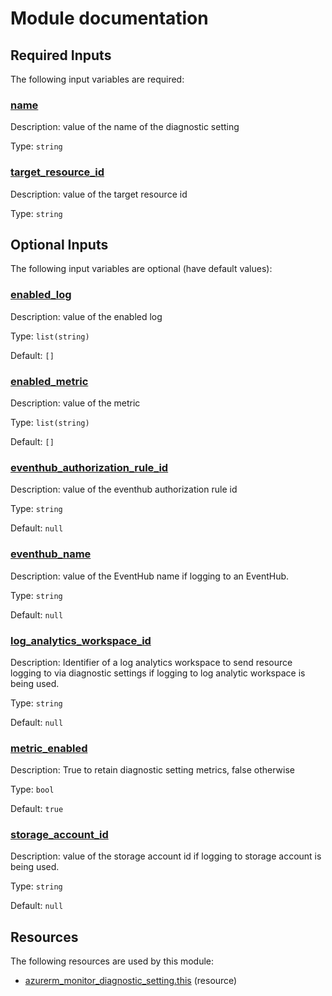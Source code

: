 # Module documentation

## Required Inputs

The following input variables are required:

### <a name="input_name"></a> [name](#input\_name)

Description: value of the name of the diagnostic setting

Type: `string`

### <a name="input_target_resource_id"></a> [target\_resource\_id](#input\_target\_resource\_id)

Description: value of the target resource id

Type: `string`

## Optional Inputs

The following input variables are optional (have default values):

### <a name="input_enabled_log"></a> [enabled\_log](#input\_enabled\_log)

Description: value of the enabled log

Type: `list(string)`

Default: `[]`

### <a name="input_enabled_metric"></a> [enabled\_metric](#input\_enabled\_metric)

Description: value of the metric

Type: `list(string)`

Default: `[]`

### <a name="input_eventhub_authorization_rule_id"></a> [eventhub\_authorization\_rule\_id](#input\_eventhub\_authorization\_rule\_id)

Description: value of the eventhub authorization rule id

Type: `string`

Default: `null`

### <a name="input_eventhub_name"></a> [eventhub\_name](#input\_eventhub\_name)

Description: value of the EventHub name if logging to an EventHub.

Type: `string`

Default: `null`

### <a name="input_log_analytics_workspace_id"></a> [log\_analytics\_workspace\_id](#input\_log\_analytics\_workspace\_id)

Description: Identifier of a log analytics workspace to send resource logging to via diagnostic settings if logging to log analytic workspace is being used.

Type: `string`

Default: `null`

### <a name="input_metric_enabled"></a> [metric\_enabled](#input\_metric\_enabled)

Description: True to retain diagnostic setting metrics, false otherwise

Type: `bool`

Default: `true`

### <a name="input_storage_account_id"></a> [storage\_account\_id](#input\_storage\_account\_id)

Description: value of the storage account id if logging to storage account is being used.

Type: `string`

Default: `null`


## Resources

The following resources are used by this module:

- [azurerm_monitor_diagnostic_setting.this](https://registry.terraform.io/providers/hashicorp/azurerm/latest/docs/resources/monitor_diagnostic_setting) (resource)
